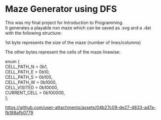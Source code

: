 ﻿# Maze Generator using DFS
This was my final project for Introduction to Programming. <br>
It generates a playable nxn maze which can be saved as .svg and a .dat with the following structure: <br>

1st byte represents the size of the maze (number of lines/columns) <br>

The other bytes represent the cells of the maze linewise:  <br> 

enum { <br>
CELL_PATH_N  =  0b1, <br>
CELL_PATH_E  =  0b10, <br>
CELL_PATH_S  =  0b100, <br>
CELL_PATH_W  =  0b1000, <br>
CELL_VISITED  =  0b10000, <br>
CURRENT_CELL  =  0b100000, <br>
};


https://github.com/user-attachments/assets/04b27c09-de27-4833-ad7a-fb188afb0779

